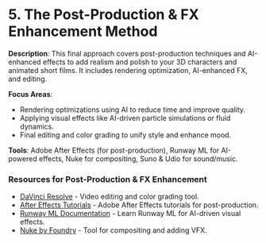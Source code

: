 # 5. The Post-Production & FX Enhancement Method

**Description**: This final approach covers post-production techniques and AI-enhanced effects to add realism and polish to your 3D characters and animated short films. It includes rendering optimization, AI-enhanced FX, and editing.

**Focus Areas**:
- Rendering optimizations using AI to reduce time and improve quality.
- Applying visual effects like AI-driven particle simulations or fluid dynamics.
- Final editing and color grading to unify style and enhance mood.

**Tools**: Adobe After Effects (for post-production), Runway ML for AI-powered effects, Nuke for compositing, Suno & Udio for sound/music.

### Resources for Post-Production & FX Enhancement
- [DaVinci Resolve](https://www.blackmagicdesign.com/products/davinciresolve/) - Video editing and color grading tool.
- [After Effects Tutorials](https://helpx.adobe.com/after-effects/tutorials.html) - Adobe After Effects tutorials for post-production.
- [Runway ML Documentation](https://docs.runwayml.com/) - Learn Runway ML for AI-driven visual effects.
- [Nuke by Foundry](https://www.foundry.com/products/nuke) - Tool for compositing and adding VFX.
